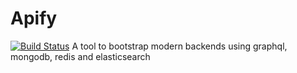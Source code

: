 # Apify
[![Build Status](https://travis-ci.org/umran/apify.svg?branch=master)](https://travis-ci.org/umran/apify)
A tool to bootstrap modern backends using graphql, mongodb, redis and elasticsearch
